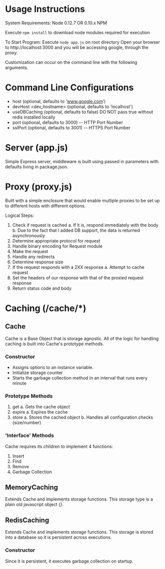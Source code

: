 # Usage Instructions
System Requirements:
Node 0.12.7 OR 0.10.x
NPM

Execute `npm install` to download node modules required for execution

To Start Program:
Execute `node app.js` on root directory
Open your browser to http://localhost:3000 and you will be accessing google, through the proxy.

Customization can occur on the command line with the following arguments.

# Command Line Configurations
* host <hostname> (optional, defaults to 'www.google.com')
* devHost <dev_hostname> (optional, defaults to 'localhost')
* useDBCaching <boolean> (optional, defaults to false) DO NOT pass true without redis installed locally
* port <number> (optional, defaults to 3000) -- HTTP Port Number
* sslPort <number> (optional, defaults to 3001) -- HTTPS Port Number

# Server (app.js)
Simple Express server, middleware is built using passed in parameters with defaults living in package.json.


# Proxy (proxy.js)
Built with a simple enclosure that would enable multiple proxies to be set up to different hosts with different options.

Logical Steps:
1. Check if request is cached
  a. If it is, respond immediately with the body
  b. Due to the fact that I added DB support, the data is returned asynchronously
2. Determine appropriate protocol for request
3. Handle binary encoding for Request module
4. Make the request
5. Handle any redirects
6. Determine response size
7. If the request responds with a 2XX response
  a. Attempt to cache request
8. Set the headers of our response with that of the proxied request response
9. Return status code and body

# Caching (/cache/*)
## Cache
Cache is a Base Object that is storage agnostic.  All of the logic for handling caching is built into Cache's prototype methods.

### Constructor
* Assigns options to an instance variable.
* Initialize storage counter
* Starts the garbage collection method in an interval that runs every minute

### Prototype Methods
1. get
  a. Gets the cache object
2. expire
  a. Expires the cache
3. store
  a. Stores the cached object
  b. Handles all configuration checks (size/number)

### 'Interface' Methods
Cache requires its children to implement 4 functions:
1. Insert
2. Find
3. Remove
4. Garbage Collection

## MemoryCaching
Extends Cache and implements storage functions. This storage type is a plain old javascript object {}.

## RedisCaching
Extends Cache and implements storage functions. This storage is stored into a database so it is persistent across executions.

### Constructor
Since it is persistent, it executes garbage collection on startup.